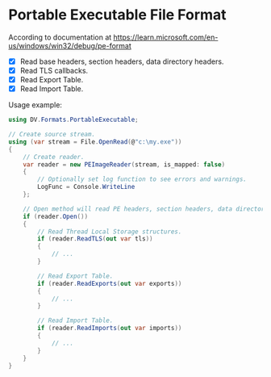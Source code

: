 # Portable Executable File Format

According to documentation at https://learn.microsoft.com/en-us/windows/win32/debug/pe-format

- [x] Read base headers, section headers, data directory headers.
- [x] Read TLS callbacks.
- [x] Read Export Table.
- [x] Read Import Table.

Usage example:

```cs
using DV.Formats.PortableExecutable;

// Create source stream.
using (var stream = File.OpenRead(@"c:\my.exe"))
{
    // Create reader.
    var reader = new PEImageReader(stream, is_mapped: false)
    {
        // Optionally set log function to see errors and warnings.
        LogFunc = Console.WriteLine
    };

    // Open method will read PE headers, section headers, data directory headers.
    if (reader.Open())
    {
        // Read Thread Local Storage structures.
        if (reader.ReadTLS(out var tls))
        {
            // ...
        }

        // Read Export Table.
        if (reader.ReadExports(out var exports))
        {
            // ...
        }

        // Read Import Table.
        if (reader.ReadImports(out var imports))
        {
            // ...
        }
    }
}
```
